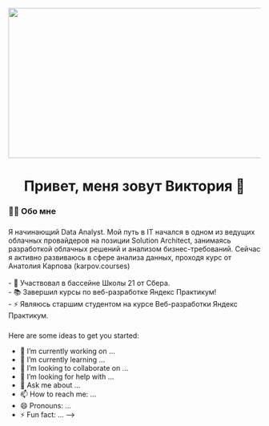 <br clear="both">

<div align="center">
  <img height="300" width="600" src="https://user-images.githubusercontent.com/orekhova-vi/IMG_9488.gif"  />
</div>

###

<h1 align="center">Привет, меня зовут Виктория 🌺 </h1>

###

<h3 align="left">👩‍💻  Обо мне</h3>

###

<p align="left">Я начинающий Data Analyst. Мой путь в IT начался в одном из ведущих облачных провайдеров на позиции Solution Architect, занимаясь разработкой облачных решений и анализом бизнес-требований. Сейчас я активно развиваюсь в сфере анализа данных, проходя курс от Анатолия Карпова (karpov.courses)<br><br>- 🔭 Участвовал в бассейне Школы 21 от Сбера.<br>- 📚 Завершил курсы по веб-разработке Яндекс Практикум!<br>- ⚡ Являюсь старшим студентом на курсе Веб-разработки Яндекс Практикум.</p>

###
Here are some ideas to get you started:

- 🔭 I’m currently working on ...
- 🌱 I’m currently learning ...
- 👯 I’m looking to collaborate on ...
- 🤔 I’m looking for help with ...
- 💬 Ask me about ...
- 📫 How to reach me: ...
- 😄 Pronouns: ...
- ⚡ Fun fact: ...
-->
